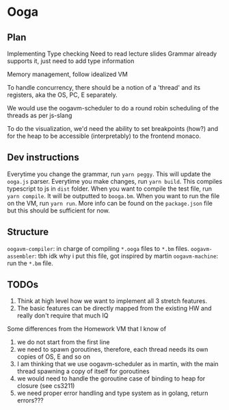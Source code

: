 # Ooga

## Plan

Implementing Type checking
Need to read lecture slides
Grammar already supports it, just need to add type information

Memory management, follow idealized VM

To handle concurrency, there should be a notion of a 'thread' and its registers, aka the 
OS, PC, E separately.

We would use the oogavm-scheduler to do a round robin scheduling of the threads as per js-slang

To do the visualization, we'd need the ability to set breakpoints (how?) and for the heap to be
accessible (interpretably) to the frontend monaco.


## Dev instructions

Everytime you change the grammar, run `yarn peggy`. This will update the `ooga.js` parser.
Everytime you make changes, run `yarn build`. This compiles typescript to js in `dist` folder.
When you want to compile the test file, run `yarn compile`. It will be outputted to `booga.bm`.
When you want to run the file on the VM, run `yarn run`.
More info can be found on the `package.json` file but this should be sufficient for now.


## Structure

`oogavm-compiler`: in charge of compiling `*.ooga` files to `*.bm` files.
`oogavm-assembler`: tbh idk why i put this file, got inspired by martin
`oogavm-machine`: run the `*.bm` file.

## TODOs

1. Think at high level how we want to implement all 3 stretch features.
2. The basic features can be directly mapped from the existing HW and really don't require that much IQ

Some differences from the Homework VM that I know of
1. we do not start from the first line
2. we need to spawn goroutines, therefore, each thread needs its own copies of OS, E and so on
3. I am thinking that we use oogavm-scheduler as in martin, with the main thread spawning a copy of itself for goroutines
4. we would need to handle the goroutine case of binding to heap for closure (see cs3211)
5. we need proper error handling and type system as in golang, return errors???
